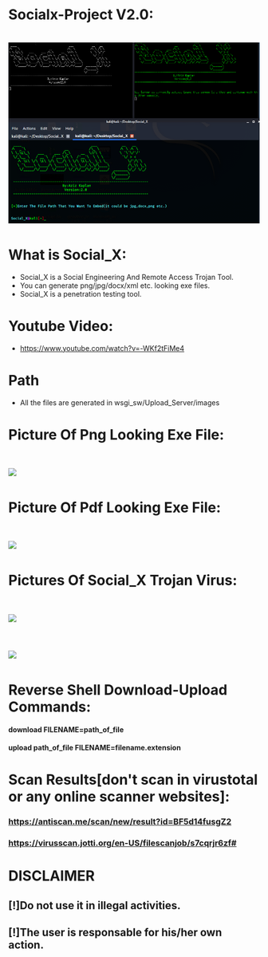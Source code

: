 # Socialx-Project V2.0:
# ![](banner/A1.png)
# What is Social_X:
* Social_X is a Social Engineering And Remote Access Trojan Tool.
* You can generate png/jpg/docx/xml etc. looking exe files.
* Social_X is a penetration testing tool.
# Youtube Video:
* https://www.youtube.com/watch?v=-WKf2tFiMe4

# Path
* All the files are generated in wsgi_sw/Upload_Server/images

# Picture Of Png Looking Exe File:
# ![](banner/4.png)
# Picture Of Pdf Looking Exe File:
# ![](banner/5.png)
# Pictures Of Social_X Trojan Virus:
# ![](banner/2.png)
# ![](banner/3.png)

# Reverse Shell Download-Upload Commands:
#### download FILENAME=path_of_file
#### upload path_of_file FILENAME=filename.extension

# Scan Results[don't scan in virustotal or any online scanner websites]:

### https://antiscan.me/scan/new/result?id=BF5d14fusgZ2

### https://virusscan.jotti.org/en-US/filescanjob/s7cqrjr6zf# 

# DISCLAIMER

## [!]Do not use it in illegal activities.

## [!]The user is responsable for his/her own action.

